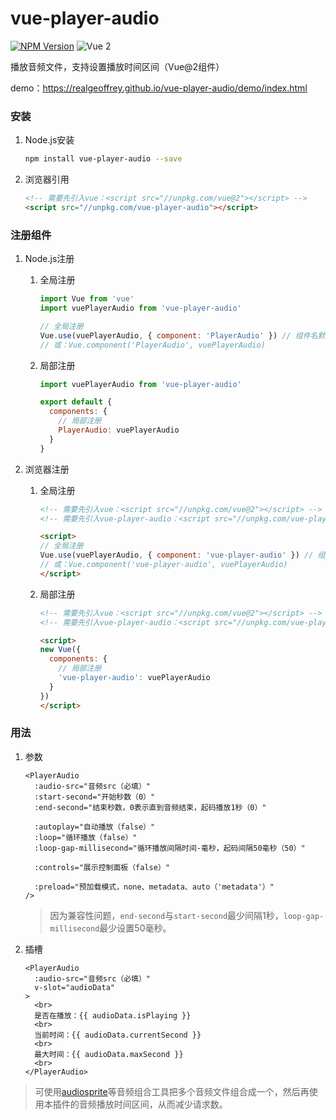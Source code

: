 # vue-player-audio

[![NPM Version](https://img.shields.io/npm/v/vue-player-audio)](https://www.npmjs.com/package/vue-player-audio)
![Vue 2](https://img.shields.io/badge/Vue_2-42b883)

播放音频文件，支持设置播放时间区间（Vue@2组件）

demo：<https://realgeoffrey.github.io/vue-player-audio/demo/index.html>

### 安装
1. Node.js安装

    ```bash
    npm install vue-player-audio --save
    ```
2. 浏览器引用

    ```html
    <!-- 需要先引入vue：<script src="//unpkg.com/vue@2"></script> -->
    <script src="//unpkg.com/vue-player-audio"></script>
    ```

### 注册组件
1. Node.js注册

    1. 全局注册

        ```javascript
        import Vue from 'vue'
        import vuePlayerAudio from 'vue-player-audio'

        // 全局注册
        Vue.use(vuePlayerAudio, { component: 'PlayerAudio' }) // 组件名默认是：vue-player-audio
        // 或：Vue.component('PlayerAudio', vuePlayerAudio)
        ```
    2. 局部注册

        ```javascript
        import vuePlayerAudio from 'vue-player-audio'

        export default {
          components: {
            // 局部注册
            PlayerAudio: vuePlayerAudio
          }
        }
        ```
2. 浏览器注册

    1. 全局注册

        ```html
        <!-- 需要先引入vue：<script src="//unpkg.com/vue@2"></script> -->
        <!-- 需要先引入vue-player-audio：<script src="//unpkg.com/vue-player-audio"></script> -->

        <script>
        // 全局注册
        Vue.use(vuePlayerAudio, { component: 'vue-player-audio' }) // 组件名默认是：vue-player-audio
        // 或：Vue.component('vue-player-audio', vuePlayerAudio)
        </script>
        ```
    2. 局部注册

        ```html
        <!-- 需要先引入vue：<script src="//unpkg.com/vue@2"></script> -->
        <!-- 需要先引入vue-player-audio：<script src="//unpkg.com/vue-player-audio"></script> -->

        <script>
        new Vue({
          components: {
            // 局部注册
            'vue-player-audio': vuePlayerAudio
          }
        })
        </script>
        ```

### 用法
1. 参数

    ```vue
    <PlayerAudio
      :audio-src="音频src（必填）"
      :start-second="开始秒数（0）"
      :end-second="结束秒数，0表示直到音频结束，起码播放1秒（0）"

      :autoplay="自动播放（false）"
      :loop="循环播放（false）"
      :loop-gap-millisecond="循环播放间隔时间-毫秒，起码间隔50毫秒（50）"

      :controls="展示控制面板（false）"

      :preload="预加载模式，none、metadata、auto（'metadata'）"
    />
    ```

    >因为兼容性问题，`end-second`与`start-second`最少间隔1秒，`loop-gap-millisecond`最少设置50毫秒。
2. 插槽

    ```vue
    <PlayerAudio
      :audio-src="音频src（必填）"
      v-slot="audioData"
    >
      <br>
      是否在播放：{{ audioData.isPlaying }}
      <br>
      当前时间：{{ audioData.currentSecond }}
      <br>
      最大时间：{{ audioData.maxSecond }}
      <br>
    </PlayerAudio>
    ```

>可使用[audiosprite](https://github.com/tonistiigi/audiosprite)等音频组合工具把多个音频文件组合成一个，然后再使用本插件的音频播放时间区间，从而减少请求数。
